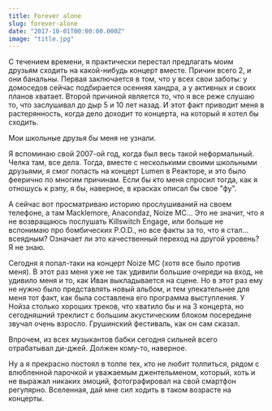 ```yaml
---
title: Forever alone
slug: forever-alone
date: "2017-10-01T00:00:00.000Z"
image: "title.jpg"
---
```


С течением времени, я практически перестал предлагать моим друзьям сходить на какой-нибудь концерт вместе. Причин всего 2, и они банальны. Первая заключается в том, что у всех свои заботы: у домоседов сейчас подбирается осенняя хандра, а у активных и своих планов хватает. Второй причиной является то, что я все реже слушаю то, что заслушивал до дыр 5 и 10 лет назад. И этот факт приводит меня в растерянность, когда дело доходит то концерта, на который я хотел бы сходить.

Мои школьные друзья бы меня не узнали.

Я вспоминаю свой 2007-ой год, когда был весь такой неформальный. Челка там, все дела. Тогда, вместе с несколькими своими школьными друзьями, я смог попасть на концерт Lumen в Реакторе, и это было феерично по многим причинам. Если бы кто меня спросил тогда, как я отношусь к рэпу, я бы, наверное, в красках описал бы свое "фу".

А сейчас вот просматриваю историю прослушиваний на своем телефоне, а там Macklemore, Anacondaz, Noize MC... Это не значит, что я не возвращаюсь послушать Killswitch Engage, или больше не вспонимаю про бомбических P.O.D., но все факты за то, что я стал... всеядным? Означает ли это качественный переход на другой уровень? Я не знаю.

Сегодня я попал-таки на концерт Noize MC (хотя все было против меня). В этот раз меня уже не так удивили большие очереди на вход, не удивило меня и то, как Иван выкладывается на сцене. Но в этот раз ему не нужно было представлять новый альбом, и тем улекательнее для меня тот факт, как была составлена его программа выступления. У Нойза столько хороших треков, что хватило бы и на 3 концерта, но сегодняшний треклист с большим акустическим блоком посередине звучал очень взросло. Грушинский фестиваль, как он сам сказал.

Впрочем, из всех музыкантов бабки сегодня сильней всего отрабатывал ди-джей. Должен кому-то, наверное.

Ну а я прекрасно постоял в толпе тех, кто не любит толпиться, рядом с влюбленной парочкой и уважаемым джентельменом, который, хоть и не выражал никаких эмоций, фотографировал на свой смартфон регулярно. Вселенная, дай мне сил ходить в таком возрасте на концерты.
